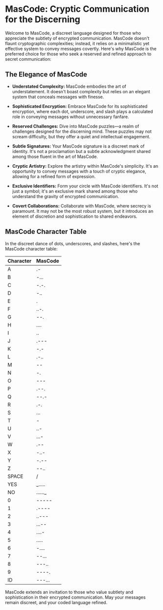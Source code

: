 # MasCode: Cryptic Communication for the Discerning

Welcome to MasCode, a discreet language designed for those who appreciate the subtlety of encrypted communication. MasCode doesn't flaunt cryptographic complexities; instead, it relies on a minimalistic yet effective system to convey messages covertly. Here's why MasCode is the preferred choice for those who seek a reserved and refined approach to secret communication:

## The Elegance of MasCode

- **Understated Complexity:**
  MasCode embodies the art of understatement. It doesn't boast complexity but relies on an elegant system that conceals messages with finesse.

- **Sophisticated Encryption:**
  Embrace MasCode for its sophisticated encryption, where each dot, underscore, and slash plays a calculated role in conveying messages without unnecessary fanfare.

- **Reserved Challenges:**
  Dive into MasCode puzzles—a realm of challenges designed for the discerning mind. These puzzles may not scream difficulty, but they offer a quiet and intellectual engagement.

- **Subtle Signatures:**
  Your MasCode signature is a discreet mark of identity. It's not a proclamation but a subtle acknowledgment shared among those fluent in the art of MasCode.

- **Cryptic Artistry:**
  Explore the artistry within MasCode's simplicity. It's an opportunity to convey messages with a touch of cryptic elegance, allowing for a refined form of expression.

- **Exclusive Identifiers:**
  Form your circle with MasCode identifiers. It's not just a symbol; it's an exclusive mark shared among those who understand the gravity of encrypted communication.

- **Covert Collaborations:**
  Collaborate with MasCode, where secrecy is paramount. It may not be the most robust system, but it introduces an element of discretion and sophistication to shared endeavors.

## MasCode Character Table

In the discreet dance of dots, underscores, and slashes, here's the MasCode character table:

| Character | MasCode    |
|-----------|------------|
| A         | .-         |
| B         | -...       |
| C         | -.-.       |
| D         | -..        |
| E         | .          |
| F         | ..-.       |
| G         | --.        |
| H         | ....       |
| I         | ..         |
| J         | .---       |
| K         | -.-        |
| L         | .-..       |
| M         | --         |
| N         | -.         |
| O         | ---        |
| P         | .--.       |
| Q         | --.-       |
| R         | .-.        |
| S         | ...        |
| T         | -          |
| U         | ..-        |
| V         | ...-       |
| W         | .--        |
| X         | -..-       |
| Y         | -.--       |
| Z         | --..       |
| SPACE     | /          |
| YES       | _.....     |
| NO        | ......_    |
| 0         | -----      |
| 1         | .----      |
| 2         | ..---      |
| 3         | ...--      |
| 4         | ....-      |
| 5         | .....      |
| 6         | -....      |
| 7         | --...      |
| 8         | ---..      |
| 9         | ----.      |
| ID        | ---...     |

MasCode extends an invitation to those who value subtlety and sophistication in their encrypted communication. May your messages remain discreet, and your coded language refined.
